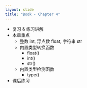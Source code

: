 ```yaml
---
layout: slide
title: "Book - Chapter 4"
---
```


- 复习 & 练习讲解
- 本章重点
  - 整数 int, 浮点数 float, 字符串 str
  - 内置类型转换函数
    - float()
    - int()
    - str()
  - 内置类型检测函数
    - type()
- 课后练习
